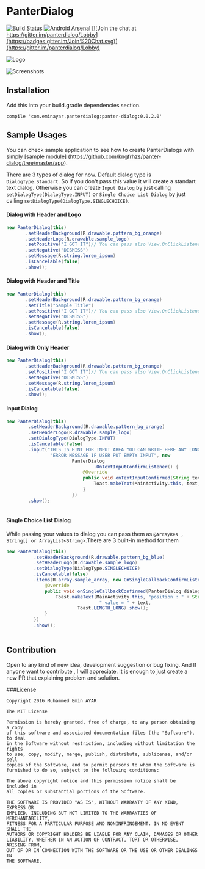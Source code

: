 # PanterDialog

[![Build Status](https://travis-ci.org/kngfrhzs/panter-dialog.svg?branch=master)](https://travis-ci.org/kngfrhzs/panter-dialog)
[![Android Arsenal](https://img.shields.io/badge/Android%20Arsenal-Panter%20Dialog-brightgreen.svg?style=flat)](http://android-arsenal.com/details/1/4678) 
[![Join the chat at https://gitter.im/panterdialog/Lobby](https://badges.gitter.im/Join%20Chat.svg)](https://gitter.im/panterdialog/Lobby)

![Logo](http://i.imgur.com/FMlRH4i.png)

![Screenshots](http://i.imgur.com/Pm6aAuW.png)

## Installation 
Add this into your build.gradle dependencies section.
```
compile 'com.eminayar.panterdialog:panter-dialog:0.0.2.0'
```

## Sample Usages

You can check sample application to see how to create PanterDialogs with simply [sample module] (https://github.com/kngfrhzs/panter-dialog/tree/master/app).

There are 3 types of dialog for now. Default dialog type is `DialogType.Standart`. So if you don't pass this value it will create a standart text dialog. Otherwise you can create `Input Dialog` by just calling `setDialogType(DialogType.INPUT)` or `Single Choice List Dialog` by just calling `setDialogType(DialogType.SINGLECHOICE)`.

#### Dialog with Header and Logo
````java
new PanterDialog(this)
       .setHeaderBackground(R.drawable.pattern_bg_orange)
       .setHeaderLogo(R.drawable.sample_logo)
       .setPositive("I GOT IT")// You can pass also View.OnClickListener as second param
       .setNegative("DISMISS")
       .setMessage(R.string.lorem_ipsum)
       .isCancelable(false)
       .show();

````

#### Dialog with Header and Title
````java
new PanterDialog(this)
       .setHeaderBackground(R.drawable.pattern_bg_orange)
       .setTitle("Sample Title")
       .setPositive("I GOT IT")// You can pass also View.OnClickListener as second param
       .setNegative("DISMISS")
       .setMessage(R.string.lorem_ipsum)
       .isCancelable(false)
       .show();

````

#### Dialog with Only Header
````java
new PanterDialog(this)
       .setHeaderBackground(R.drawable.pattern_bg_orange)
       .setPositive("I GOT IT")// You can pass also View.OnClickListener as second param
       .setNegative("DISMISS")
       .setMessage(R.string.lorem_ipsum)
       .isCancelable(false)
       .show();

````

#### Input Dialog
````java
new PanterDialog(this)
        .setHeaderBackground(R.drawable.pattern_bg_orange)
        .setHeaderLogo(R.drawable.sample_logo)
        .setDialogType(DialogType.INPUT)
        .isCancelable(false)
        .input("THIS IS HINT FOR INPUT AREA YOU CAN WRITE HERE ANY LONGER TEXTS",
                "ERROR MESSAGE IF USER PUT EMPTY INPUT", new
                        PanterDialog
                                .OnTextInputConfirmListener() {
                            @Override
                            public void onTextInputConfirmed(String text) {
                                Toast.makeText(MainActivity.this, text, Toast.LENGTH_LONG).show();
                            }
                        })
        .show();
                                    

````

#### Single Choice List Dialog

While passing your values to dialog you can pass them as `@ArrayRes , String[] or ArrayList<String>`.There are 3 built-in method for them
````java
new PanterDialog(this)
          .setHeaderBackground(R.drawable.pattern_bg_blue)
          .setHeaderLogo(R.drawable.sample_logo)
          .setDialogType(DialogType.SINGLECHOICE)
          .isCancelable(false)
          .items(R.array.sample_array, new OnSingleCallbackConfirmListener() {
              @Override
              public void onSingleCallbackConfirmed(PanterDialog dialog, int pos, String text) {
                  Toast.makeText(MainActivity.this, "position : " + String.valueOf(pos) +
                                  " value = " + text,
                          Toast.LENGTH_LONG).show();
              }
          })
          .show();
                                    

````

## Contribution

Open to any kind of new idea, development suggestion or bug fixing. And If anyone want to contribute , I will appreciate. It is enough to just create a new PR that explaining problem and solution.

###License
```
Copyright 2016 Muhammed Emin AYAR

The MIT License

Permission is hereby granted, free of charge, to any person obtaining a copy
of this software and associated documentation files (the "Software"), to deal
in the Software without restriction, including without limitation the rights
to use, copy, modify, merge, publish, distribute, sublicense, and/or sell
copies of the Software, and to permit persons to whom the Software is
furnished to do so, subject to the following conditions:

The above copyright notice and this permission notice shall be included in
all copies or substantial portions of the Software.

THE SOFTWARE IS PROVIDED "AS IS", WITHOUT WARRANTY OF ANY KIND, EXPRESS OR
IMPLIED, INCLUDING BUT NOT LIMITED TO THE WARRANTIES OF MERCHANTABILITY,
FITNESS FOR A PARTICULAR PURPOSE AND NONINFRINGEMENT. IN NO EVENT SHALL THE
AUTHORS OR COPYRIGHT HOLDERS BE LIABLE FOR ANY CLAIM, DAMAGES OR OTHER
LIABILITY, WHETHER IN AN ACTION OF CONTRACT, TORT OR OTHERWISE, ARISING FROM,
OUT OF OR IN CONNECTION WITH THE SOFTWARE OR THE USE OR OTHER DEALINGS IN
THE SOFTWARE.
```
